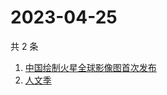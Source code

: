 # 2023-04-25

共 2 条

<!-- BEGIN -->
<!-- 最后更新时间 Tue Apr 25 2023 05:17:22 GMT+0800 (China Standard Time) -->

1. [中国绘制火星全球影像图首次发布](https://www.zhihu.com/search?q=中国绘制火星全球影像图首次发布)
1. [人文季](https://www.zhihu.com/search?q=人文季)

<!-- END -->
